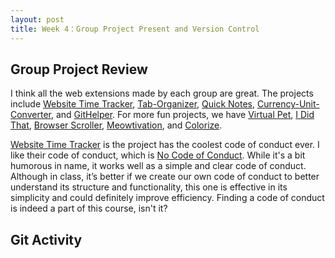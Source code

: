 ```yaml
---
layout: post
title: Week 4：Group Project Present and Version Control
---
```


## Group Project Review  
I think all the web extensions made by each group are great. The projects include [Website Time Tracker], [Tab-Organizer], [Quick Notes], [Currency-Unit-Converter], and [GitHelper]. For more fun projects, we have [Virtual Pet], [I Did That], [Browser Scroller], [Meowtivation], and [Colorize].

[Website Time Tracker] is the project has the coolest code of conduct ever. I like their code of conduct, which is [No Code of Conduct](https://nocodeofconduct.com/). While it's a bit humorous in name, it works well as a simple and clear code of conduct. Although in class, it’s better if we create our own code of conduct to better understand its structure and functionality, this one is effective in its simplicity and could definitely improve efficiency. Finding a code of conduct is indeed a part of this course, isn't it?



## Git Activity  
  

[Website Time Tracker]: https://github.com/ossd-s25/websiteTimeTracker  

[Tab-Organizer]: https://github.com/ossd-s25/Tab-Organizer  

[Quick Notes]: https://github.com/ossd-s25/Quick-Notes  

[Currency-Unit-Converter]: https://github.com/ossd-s25/Currency-Unit-Converter  

[GitHelper]: https://github.com/danny031103/OSSD_group_Extension  

[Virtual Pet]: https://github.com/ossd-s25/Team2-add-on-ScreenPet  

[I Did That]: https://github.com/ossd-s25/i-did-that-extension  

[Browser Scroller]: https://github.com/ossd-s25/Browser-Scroller  

[Meowtivation]: https://github.com/ossd-s25/Meowtivation  

[Colorize]: https://github.com/ossd-s25/Color1ze  

